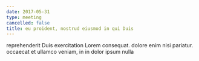 ```yaml
---
date: 2017-05-31
type: meeting
cancelled: false
title: eu proident, nostrud eiusmod in qui Duis
---
```

reprehenderit Duis exercitation Lorem consequat. dolore enim nisi pariatur. occaecat et ullamco veniam, in in dolor ipsum nulla